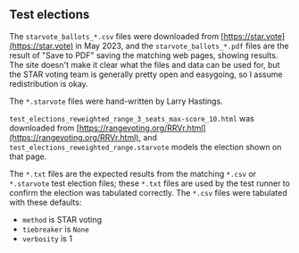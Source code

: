 ## Test elections

The `starvote_ballots_*.csv` files were downloaded from [https://star.vote](https://star.vote)
in May 2023, and the `starvote_ballots_*.pdf` files are the result of "Save to PDF" saving the
matching web pages, showing results.  The site doesn't make it clear what the files and data
can be used for, but the STAR voting team is generally pretty open and easygoing, so I assume
redistribution is okay.

The `*.starvote` files were hand-written by Larry Hastings.

`test_elections_reweighted_range_3_seats_max-score_10.html` was downloaded from
[https://rangevoting.org/RRVr.html](https://rangevoting.org/RRVr.html), and
`test_elections_reweighted_range.starvote` models the election
shown on that page.

The `*.txt` files are the expected results from the matching `*.csv` or `*.starvote`
test election files; these `*.txt` files are used by the test runner to confirm the
election was tabulated correctly.  The `*.csv` files were tabulated with these defaults:

* `method` is STAR voting
* `tiebreaker` is `None`
* `verbosity` is 1
